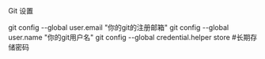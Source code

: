 Git 设置

git config --global user.email "你的git的注册邮箱"
git config --global user.name "你的git用户名"
git config --global credential.helper store #长期存储密码



